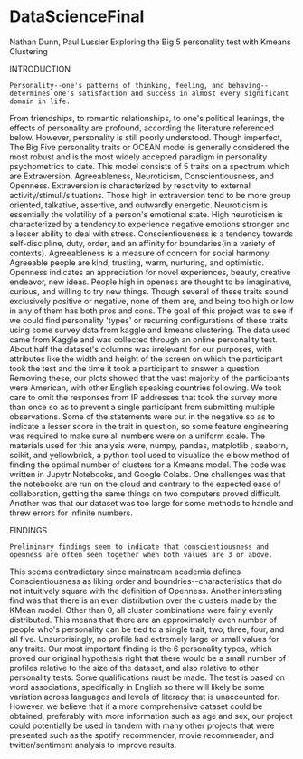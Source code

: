 # DataScienceFinal
Nathan Dunn, Paul Lussier Exploring the Big 5 personality test with Kmeans Clustering

INTRODUCTION

	Personality--one's patterns of thinking, feeling, and behaving--determines one's satisfaction and success in almost every significant domain in life.
From friendships, to romantic relationships, to one's political leanings, the effects of personality are profound, according the literature referenced below. However, 
personality is still poorly understood. Though imperfect, The Big Five personality traits or OCEAN model is generally considered the most robust and is the most widely accepted
paradigm in personality psychometrics to date. This model consists of 5 traits on a spectrum which are Extraversion, Agreeableness, Neuroticism, Conscientiousness, and Openness. Extraversion is characterized by
reactivity to external activity/stimuli/situations. Those high in extraversion tend to be more group oriented, talkative, assertive, and outwardly energetic.
Neuroticism is essentially the volatility of a person's emotional state. High neuroticism is characterized by a tendency to experience negative emotions stronger and 
a lesser ability to deal with stress. Conscientiousness is a tendency towards self-discipline, duty, order, and an affinity for boundaries(in a variety of contexts). 
Agreeableness is a measure of concern for social harmony. Agreeable people are kind, trusting, warm, nurturing, and optimistic. Openness indicates an appreciation for novel
experiences, beauty, creative endeavor, new ideas. People high in openess are thought to be imaginative, curious, and willing to try new things. 
Though several of these traits sound exclusively positive or negative, none of them are, and being too high or low in any of them has both pros and cons. The goal of this 
project was to see if we could find personality 'types' or recurring configurations of these traits using some survey data from kaggle and kmeans clustering.
	The data used came from Kaggle and was collected through an online personality test. About half the dataset's columns was irrelevant for our purposes, with attributes
like the width and height of the screen on which the participant took the test and the time it took a participant to answer a question. Removing these, our plots showed that 
the vast majority of the participants were American, with other English speaking countries following. We took care to omit the responses from IP addresses that took the survey
more than once so as to prevent a single participant from submitting multiple observations. Some of the statements were put in the negative so as to indicate a lesser score in
the trait in question, so some feature engineering was required to make sure all numbers were on a uniform scale. The materials used for this analysis were, numpy, pandas, matplotlib
, seaborn, scikit, and yellowbrick, a python tool used to visualize the elbow method of finding the 
optimal number of clusters for a Kmeans model. The code was written in Jupytr Notebooks, and Google Colabs.
	One challenges was that the notebooks are run on the cloud and contrary to the expected ease of collaboration, getting the same things on two computers proved difficult.
Another was that our dataset was too large for some methods to handle and threw errors for infinite numbers.

FINDINGS

	Preliminary findings seem to indicate that conscientiousness and openness are often seen together when both values are 3 or above. 
This seems contradictary since mainstream academia defines Conscientiousness as liking order and boundries--characteristics that do not intuitively square with the definition
of Openness. Another interesting find was that there is an even distribution over the clusters made by the KMean model. Other than 0, all cluster combinations were fairly evenly
distributed. This means that there are an approximately even number of people who's personality can be tied to a single trait, two, three, four, and all five. Unsurprisingly, no
profile had extremely large or small values for any traits. Our most important finding is the 6 personality types, which proved our original hypothesis right that there would be
a small number of profiles relative to the size of the dataset, and also relative to other personality tests. Some qualifications must be made. The test is based on word associations,
specifically in English so there will likely be some variation across languages and levels of literacy that is unaccounted for. However, we believe that if a more comprehensive dataset
could be obtained, preferably with more information such as age and sex, our project could potentially be used in tandem with many other projects that were presented such as the spotify 
recommender, movie recommender, and twitter/sentiment analysis to improve results.


